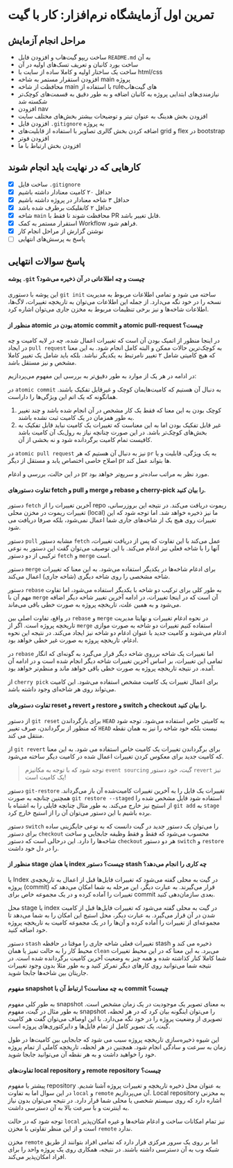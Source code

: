 # تمرین اول آزمایشگاه نرم‌افزار: کار با گیت
 

 ## مراحل انجام آزمایش

 * ساخت ریپو گیت‌هاب و افزودن فایل `README.md` به آن
 * ساخت بورد کانبان و تعریف تسک‌های اولیه در آن
 * ساخت یک ساختار اولیه و کاملا ساده از سایت با html/css
 * افزودن استقرار مستمر به شاخه main پروژه
 * محافظت از شاخه main با استفاده از ruleهای گیت‌هاب 
 * نیازمندی‌های ابتدایی پروژه به کانبان اضافه و به طور دقیق به قسمت‌های کوچک‌تر شکسته شد
 * افزودن nav
 * افزودن بخش هدینگ به عنوان تیتر و توضیحات بیشتر بخش‌‌های مختلف سایت
 * افزودن فایل `.gitignore` به پروژه
 * اضاقه کردن بخش گالری تصاویر با استفاده از قابلیت‌های grid و flex در bootstrap
 * افزودن فوتر
 * افزودن بخش ارتباط با ما

 ## کارهایی که در نهایت باید انجام شوند

 - [x] ساخت فایل ‍‍‍`.gitignore` 
 - [X] حداقل ۲۰ کامیت معنادار داشته باشیم
 - [X] حداقل ۳ شاخه معنادار در پروژه داشته باشیم
 - [X] حداقل ۲ کانفلیکت برطرف شده باشد
 - [X] شاخه `main` محافظت شوند تا فقط با PR قابل تغییر باشد.
 - [X] استقرار مستمر به کمک Workflow فراهم شود.
 - [X] نوشتن گزارش از مراحل انجام کار
 - [ ] پاسخ به پرسش‌های انتهایی

## پاسخ سوالات انتهایی
    
#### پوشه `.git` چیست و چه اطلاعاتی در آن ذخیره می‌شود؟

این پوشه با دستوری `git init` ساخته می شود و تمامی اطلاعات مربوط به مدیریت نسخه را در خود نگه می‌دارد.
از جمله این اطلاعات می‌توان به تاریخچه تغییرات، لاگ‌ها، اطلاعات شاخه‌ها و نیز برخی تنظیمات مربوط به مخزن جاری می‌توان اشاره کرد.

####  منظور از atomic بودن در atomic commit و atomic pull-request چیست؟
در اینجا منظور از اتمیک بودن آن است که تغییرات اعمال شده، چه در لایه کامیت و چه در ایجاد `pull request` به کوچک‌ترین حالات ممکن و البته کامل انجام شود. به این معنا که هیچ کامیتی شامل ۲ تغییر نامرتبط به یکدیگر نباشد. بلکه باید شامل یک تغییر کاملا مشخص و نیز مستقل باشد.

در ادامه در هر یک از موارد به طور دقیق‌تر به بررسی این مفهوم می‌پردازیم:

در `atomic commit` به دنبال آن هستیم که کامیت‌هایمان کوچک و غیر‌قابل تفکیک باشند. همانگونه که یک اتم این ویژگی‌ها را داراست.

1. کوچک بودن به این معنا که فقط یک کار مشخص در آن انجام شده باشد و چند تغییر به طور همزمان در یک کامیت ثبت نشده باشند.
2. غیر قابل تفکیک بودن  اما به این معناست که تغییرات یک کامیت نباید قابل تفکیک به بخش‌های کوچک‌تر باشد. در این صورت چنانچه نیاز به رول‌بک آن کامیت باشد کافیست تمام کامیت برگردانده شود و نه بخشی از آن.

در `atomic pull request` نیز به دنبال آن هستیم که هر `pr` به یک ویژگی، قابلیت و یا اصلاح خاصی اختصاص یابد و مستقل از دیگر pr ها بتواند عمل کند.

در این حالت، بررسی و ادغام pr مورد نظر به مراتب ساده‌تر و سریع‌تر خواهد بود.

#### تفاوت دستورهای fetch و pull و merge و rebase و cherry-pick را بیان کنید.
دستور `fetch` آخرین تغییرات را از repo ریموت دریافت می‌کند. در نتیجه این بروزرسانی، تغییرات ریموت در مخزن محلی (local) ما نیز ذخیره خواهد شد. اما توجه شود که این تغییرات روی هیچ یک از شاخه‌های جاری شما اعمال نمی‌شود، بلکه صرفا دریافت می شود.

دستور `pull` مشابه دستور `fetch` عمل می‌کند با این تفاوت که پس از دریافت تغییرات، آنها را با شاخه فعلی نیز ادغام می‌کند.
با این توصیف می‌توان گقت این دستور به نوعی ترکیبی از دو دستور `fetch‍` و `merge` است.

دستور `merge` برای ادغام شاخه‌ها در یکدیگر استفاده می‌شود. به این معنا که تغییرات شاخه مشخصی را روی شاخه دیگری (شاخه جاری) اعمال می‌کند.

دستور `rebase` به طور کلی برای ترکیب دو شاخه با یکدیگر استفاده می‌شود، اما تفاوت مهم آن با `merge` آن است که در اینجا تغییرات، در ادامه آخرین تغییر شاخه دیگر اضافه می‌شود و به همین علت، تاریخچه پروژه به صورت خطی باقی می‌ماند. 

در واقع، تفاوت اصلی بین `rebase` و `merge` در نحوه ادغام تغییرات و نهایتا مدیریت تاریخچه پروژه است.
اگر از `merge` استفاده کنیم تغییرات دو شاخه به صورت موازی ادغام می‌شوند و کامیت جدید با عنوان ادغام دو شاخه نیز ایجاد می‌کند. در نتیجه این نحوه ادغام، تاریخچه پروژه به صورت غیر خطی خواهد بود.

در `rebase` اما تغییرات یک شاخه برروی شاخه دیگر قرار می‌گیرد به گونه‌ای که انگار تمامی این تغییرات، بر اساس آخرین تغییرات شاخه دیگر انجام شده است و در ادامه آن آمده. در نتیجه تاریخچه پروژه به صورت خطی باقی خواهد ماند و منظم‌تر خواهد بود.

از `cherry pick` برای اعمال تغییرات یک کامیت مشخص استفاده می‌شود. این کامیت می‌تواند روی هر شاخه‌ای وجود داشته باشد.

####   تفاوت دستورهای reset و revert و restore و switch و checkout را بیان کنید.
از دستور `git reset` برای بازگرداندن `HEAD` به کامیتی خاص استفاده می‌شود. توجه شود که منظور از برگرداندن، صرف تغییر `HEAD` نیست بلکه خود شاخه را نیز به همان نقطه منتقل می کند.

از `git revert` برای برگرداندن تغییرات یک کامیت خاص استفاده می شود. به این معنا که کامیت جدید برای معکوس کردن تغییرات اعمال شده در کامیت دیگر ساخته می‌شود.

> توجه شود که با توجه به مکانیزم `event sourcing` گیت، خود دستور `revert` نیز یک کامیت است!

دستور `git-restore` تغییرات یک فایل را به آخرین تغییرات کامیت‌شده آن باز می‌گرداند. همچنین چنانچه به صورت `git restore --staged` استفاده شود فایل‌ مشخص شده را از استیج نیز خارج می‌کند. به طور مثال چنانچه فایلی را به اشتباه با `git add` به `stage` برده باشیم با این دستور می‌توان آن را از استیج خارج کرد.

دستور `switch` را می‌توان یک دستور جدید در گیت دانست که به نوعی جایگزینی ساده‌ برای دستور `checkout` محسوب می‌شود که فقط و فقط وظیفه جابجایی و ساخت شاخه‌ها را دارد. این درحالی است که دستور `checkout` هر دو دستور `switch` و `restore` را در دل خود داشت.


####     منظور از stage یا همان index چیست؟ دستور stash چه کاری را انجام می‌دهد؟

 یا Index در گیت به محلی گفته می‌شود که تغییرات فایل‌ها قبل از اعمال به تاریخچه‌ی پروژه (commit) قرار می‌گیرند. به عبارت دیگر، این مرحله به شما امکان می‌دهد که تغییرات را آماده کرده و در یک مجموعه خاص برای commit بعدی سازمان‌دهی کنید.

 محل stage یا index در گیت به محلی گفته می‌شود که تغییرات فایل‌ها قبل از کامیت شدن در آن قرار می‌گیرد. به عبارت دیگر، محل استیج این امکان را به شما می‌دهد تا مجموعه‌ای از تغییرات را آماده کرده و آن‌ها را در یک مجموعه کامیت به تاریخچه پروژه خود اضافه کنید.

 دستور `stash` تغییرات فعلی شاخه جاری را موقتا در حافظه stash ذخیره می کند و محیط کار را به حالت تمیز یا همان `clean` می‌برد. به این معنا که در این محیط تغییرات شما کاملا کنار کذاشته شده و همه چیز به وضعیت آخرین کامیت برگردانده شده است. در نتیجه شما می‌توانید روی کارهای دیگر تمرکز کنید و به طور مثلا بدون وجود تغییرات جاریتان بین شاخه‌ها جابجا شوید.

 
 ####     مفهوم snapshot به چه معناست؟ ارتباط آن با commit چیست؟
به طور کلی مفهوم snapshot به معنای تصویر یک موجودیت در یک زمان مشخص است. به طور مثال در گیت، مفهوم snapshot را می‌توان اینگونه بیان کرد که در هر لحظه، تصویری از وضعیت پروژه را در خود نگه می‌دارد. با این اوصاف می‌توان گفت هر کامیت گیت، یک تصویر کامل از تمام فایل‌ها و دایرکتوری‌های پروژه است.

این شیوه ذخیره‌سازی تاریخچه پروژه سبب می شود که جابجایی بین کامیت‌ها در طول زمان به سرعت و سادگی انجام شود. همچنین در هر لحظه، تاریخچه کاملی از تمام پروژه خود را خواهید داشت و به هر نقظه آن می‌توانید جابجا شوید.

####     تفاوت‌های local repository و remote repository چیست؟

پیشتر با مفهوم repository به عنوان محل ذخیره تاریخچه و تغییرات پروژه آشنا شدیم. در این سوال اما به تفاوت `local` و `remote‍` آن‌ می‌پردازیم.
Local repository به مخزنی اشاره دارد که روی سیستم شخصی یا محلی شما قرار دارد. در نتیجه می‌توان بدون نیاز به اینترنت و با سرعت بالا به آن دسترسی داشت.

توجه شود که در حالت `local` نیز تمام امکانات ساخت و ادغام شاخه‌ها و غیره امکان‌پذیر است و از این منظر تفاوتی با مخزن `remote` ندارد.

مخزن `remote‍` اما بر روی یک سرور مرکزی  قرار دارد که تمامی افراد بتوانند از طریق شبکه وب به آن دسترسی داشته باشند. در نتیجه، همکاری روی یک پروژه واحد را برای افراد امکان‌پذیر می‌کند. 